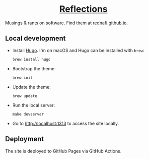 <div align="center">

# [Reflections][site]

</div>

Musings & rants on software. Find them at [rednafi.github.io][site].

## Local development

* Install [Hugo][hugo]. I'm on macOS and Hugo can be installed with `brew`:

    ```
    brew install hugo
    ```
* Bootstrap the theme:

    ```
    brew init
    ```
* Update the theme:

    ```
    brew update
    ```
* Run the local server:

    ```
    make devserver
    ```
* Go to [http://localhost:1313][localhost] to access the site locally.

## Deployment

The site is deployed to GitHub Pages via GitHub Actions.


[site]: https://rednafi.github.io
[hugo]: https://gohugo.io/
[localhost]: http://localhost:1313
